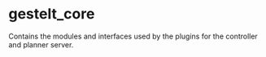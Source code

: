 # gestelt_core

Contains the modules and interfaces used by the plugins for the controller and planner server.
